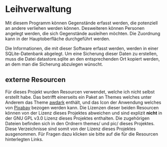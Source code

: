 # Leihverwaltung

Mit diesem Programm können Gegenstände erfasst werden, 
die potenziell an andere verliehen werden können. 
Desweiteren können Personen angelegt werden, die sich Gegenstände ausleihen möchten.
Die Zuordnung kann in der Hauptoberfläche durchgeführt werden.

Die Informationen, die mit dieser Software erfasst werden,
werden in einer SQLite-Datenbank abgelegt. Um eine Sicherung dieser Daten zu erstellen,
muss die Datei datastore.sqlite an den entsprechenden Ort kopiert werden, 
an dem man die Sicherung abzulegen wünscht.

## externe Resourcen

Für dieses Projekt wurden Resourcen verwendet, welche ich nicht selbst erstellt habe.
Das betrifft einerseits ein Paket an Themes welches unter Anderem das Theme [awdark](https://sourceforge.net/projects/tcl-awthemes/) enthält,
und das Icon der Anwendung welches von [Pixabay](https://pixabay.com/de/vectors/buch-bibliothek-piktogramm-symbol-160871/) bezogen werden kann.
Die Lizenzen dieser beiden Resourcen können von der Lizenz dieses Projektes abweichen und sind explizit
__nicht__ in der GNU GPL v3.0 Lizenz dieses Projektes enthalten. Die zugehörigen Dateien befinden
sich in den Ordnern themes/ und pic/ dieses Projektes. Diese Verzeichnisse sind somit von der 
Lizenz dieses Projektes ausgenommen. Für Fragen dazu klicken sie bitte auf die für die Resourcen hinterlegten Links.



